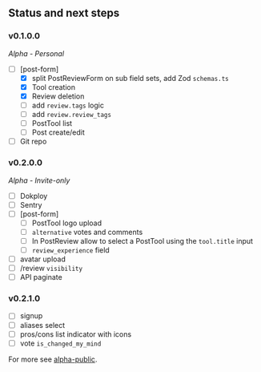 ## Status and next steps

### v0.1.0.0

*Alpha - Personal*

- [ ] [post-form]
  - [x] split PostReviewForm on sub field sets, add Zod `schemas.ts`
  - [x] Tool creation
  - [x] Review deletion
  - [ ] add `review.tags` logic
  - [ ] add `review.review_tags`
  - [ ] PostTool list
  - [ ] Post create/edit
- [ ] Git repo

### v0.2.0.0

*Alpha - Invite-only*

- [ ] Dokploy
- [ ] Sentry
- [ ] [post-form]
  - [ ] PostTool logo upload
  - [ ] `alternative` votes and comments
  - [ ] In PostReview allow to select a PostTool using the `tool.title` input
  - [ ] `review_experience` field
- [ ] avatar upload
- [ ] /review `visibility`
- [ ] API paginate

### v0.2.1.0

- [ ] signup
- [ ] aliases select
- [ ] pros/cons list indicator with icons
- [ ] vote `is_changed_my_mind`

For more see [alpha-public](/docs/roadmap/alpha-public.md).

